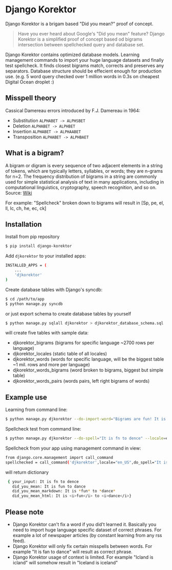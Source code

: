 Django Korektor
===============

Django Korektor is a brigam based "Did you mean?" proof of concept.

> Have you ever heard about Google's "Did you mean" feature? Django Korektor is a simplified proof of concept based od bigrams intersection between spellchecked query and database set.

Django Korektor contains optimized database models. Learning management commands to import your huge language datasets and finally test spellcheck. It finds closest bigrams match, corrects and preserves any separators. Database structure should be effecient enough for production use. (e.g. 5 word query checked over 1 million words in 0.3s on cheapest Digital Ocean droplet :)  

Misspell theory
---
Cassical Damereau errors introduced by F.J. Damereau in 1964:
- Substitution 
	``ALPHABET -> ALPHSBET``
- Deletion 
	``ALPHABET -> ALPHBET``
- Insertion 
	``ALPHABET -> ALPHAABET``
- Transposition 
	``ALPHABET -> ALPHBAET``

What is a bigram?
---
A bigram or digram is every sequence of two adjacent elements in a string of tokens, which are typically letters, syllables, or words; they are n-grams for n=2. The frequency distribution of bigrams in a string are commonly used for simple statistical analysis of text in many applications, including in computational linguistics, cryptography, speech recognition, and so on. Source: [Wiki](http://en.wikipedia.org/wiki/Bigram)

For example: "Spellcheck" broken down to bigrams will result in [Sp, pe, el, ll, lc, ch, he, ec, ck]

Installation
---
Install from pip repository
```sh
$ pip install django-korektor
```
Add ``djkorektor`` to your installed apps:
```sh
INSTALLED_APPS = (
    ...
    'djkorektor'
)
```
Create database tables with Django's syncdb:
```sh
$ cd /path/to/app
$ python manage.py syncdb
```
or just export schema to create database tables by yourself
```sh
$ python manage.py sqlall djkorektor > djkorektor_database_schema.sql
```
will create five tables with sample data:
- djkorektor_bigrams (bigrams for specific language ~2700 rows per language)
- djkorektor_locales (static table of all locales)
- djkorektor_words (words for specific language, will be the biggest table ~1 mil. rows and more per language)
- djkorektor_words_bigrams (word broken to bigrams, biggest but simple table)
- djkorektor_words_pairs (words pairs, left right bigrams of words)


Example use
---
Learning from command line:

```sh 
$ python manage.py djkorektor --do-import-word="Bigrams are fun! It is raining, let's dance together. It will be my pleasure." --locale=en_US
```

Spellcheck test from command line:

```sh 
$ python manage.py djkorektor --do-spell="It is fn to dence" --locale=en_US
```
Spellcheck from your app using management command in view:
```sh
from django.core.management import call_command
spellchecked = call_command('djkorektor',locale="en_US",do_spell="It is fn to dence")
```
will return dictionary
```sh
 { your_input: It is fn to dence
   did_you_mean: It is fun to dance
   did_you_mean_markdown: It is *fun* to *dance*
   did_you_mean_html: It is <i>fun</i> to <i>dance</i>}
```

Please note
---
- Django Korektor can't fix a word if you did't learned it. Basically you need to import huge language specific dataset of correct phrases. For example a lot of newspaper articles (by constant learning from any rss feed). 
- Django Korektor will only fix certain misspells between words. For example "It is fan to dance" will result as correct phrase.
- Django Korektor usage of context is limited. For example "Icland is icland" will somehow result in "Iceland is iceland"